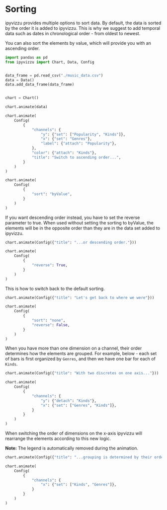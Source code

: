 # Sorting

ipyvizzu provides multiple options to sort data. By default, the data is sorted
by the order it is added to ipyvizzu. This is why we suggest to add temporal
data such as dates in chronological order - from oldest to newest.

You can also sort the elements by value, which will provide you with an
ascending order.

```python
import pandas as pd
from ipyvizzu import Chart, Data, Config


data_frame = pd.read_csv("./music_data.csv")
data = Data()
data.add_data_frame(data_frame)


chart = Chart()

chart.animate(data)

chart.animate(
    Config(
        {
            "channels": {
                "y": {"set": ["Popularity", "Kinds"]},
                "x": {"set": "Genres"},
                "label": {"attach": "Popularity"},
            },
            "color": {"attach": "Kinds"},
            "title": "Switch to ascending order...",
        }
    )
)

chart.animate(
    Config(
        {
            "sort": "byValue",
        }
    )
)
```

<div id="tutorial_01"></div>

If you want descending order instead, you have to set the reverse parameter to
true. When used without setting the sorting to byValue, the elements will be in
the opposite order than they are in the data set added to ipyvizzu.

```python
chart.animate(Config({"title": "...or descending order."}))

chart.animate(
    Config(
        {
            "reverse": True,
        }
    )
)
```

<div id="tutorial_02"></div>

This is how to switch back to the default sorting.

```python
chart.animate(Config({"title": "Let's get back to where we were"}))

chart.animate(
    Config(
        {
            "sort": "none",
            "reverse": False,
        }
    )
)
```

<div id="tutorial_03"></div>

When you have more than one dimension on a channel, their order determines how
the elements are grouped. For example, below - each set of bars is first
organized by `Genres`, and then we have one bar for each of `Kinds`.

```python
chart.animate(Config({"title": "With two discretes on one axis..."}))

chart.animate(
    Config(
        {
            "channels": {
                "y": {"detach": "Kinds"},
                "x": {"set": ["Genres", "Kinds"]},
            }
        }
    )
)
```

<div id="tutorial_04"></div>

When switching the order of dimensions on the x-axis ipyvizzu will rearrange
the elements according to this new logic.

**Note:** The legend is automatically removed during the animation.

```python
chart.animate(Config({"title": "...grouping is determined by their order."}))

chart.animate(
    Config(
        {
            "channels": {
                "x": {"set": ["Kinds", "Genres"]},
            }
        }
    )
)
```

<div id="tutorial_05"></div>

<script src="./sorting.js"></script>
